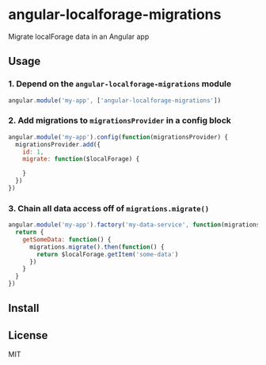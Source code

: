 # angular-localforage-migrations

Migrate localForage data in an Angular app

## Usage

### 1. Depend on the `angular-localforage-migrations` module

```js
angular.module('my-app', ['angular-localforage-migrations'])
```

### 2. Add migrations to `migrationsProvider` in a config block

```js
angular.module('my-app').config(function(migrationsProvider) {
  migrationsProvider.add({
    id: 1,
    migrate: function($localForage) {

    }
  })
})
```

### 3. Chain all data access off of `migrations.migrate()`

```js
angular.module('my-app').factory('my-data-service', function(migrations, $localForage) {
  return {
    getSomeData: function() {
      migrations.migrate().then(function() {
        return $localForage.getItem('some-data')
      })
    }
  }
})
```

## Install



## License

MIT